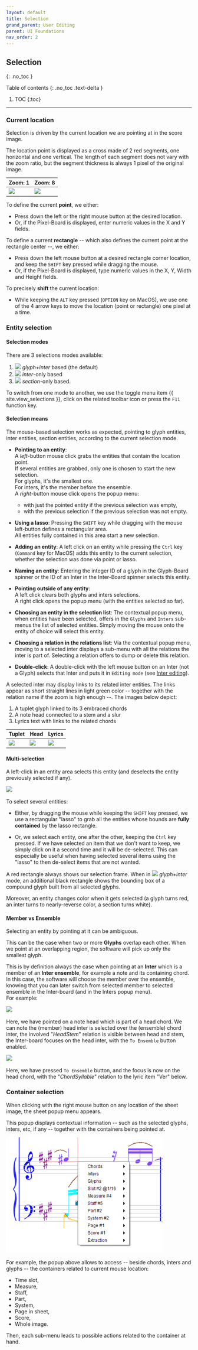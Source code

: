 ```yaml
---
layout: default
title: Selection
grand_parent: User Editing
parent: UI Foundations
nav_order: 2
---
```


## Selection
{: .no_toc }

Table of contents
{: .no_toc .text-delta }

1. TOC
{:toc}
---

### Current location
Selection is driven by the current location we are pointing at in the score image.

The location point is displayed as a cross made of 2 red segments, one horizontal and one vertical.
The length of each segment does not vary with the zoom ratio, but the segment thickness is always
1 pixel of the original image.

| Zoom: 1 | Zoom: 8|
| --- | --- |
|![](../assets/images/current_location.png)|![](../assets/images/current_location_z8.png)|

To define the current **point**, we either:
* Press down the left or the right mouse button at the desired location.
* Or, if the Pixel-Board is displayed, enter numeric values in the X and Y fields.

To define a current **rectangle** -- which also defines the current point at the rectangle center --,
we either:
* Press down the left mouse button at a desired rectangle corner location,
and keep the `SHIFT` key pressed while dragging the mouse.
* Or, if the Pixel-Board is displayed, type numeric values in the X, Y, Width and Height fields.

To precisely **shift** the current location:
* While keeping the `ALT` key pressed (`OPTION` key on MacOS), we use one of the 4 arrow keys
to move the location (point or rectangle) one pixel at a time.

### Entity selection

#### Selection modes

There are 3 selections modes available:
1. ![](../assets/images/font_bitmap.png) _glyph+inter_ based (the default)
2. ![](../assets/images/font_type.png) _inter_-only based
3. ![](../assets/images/kjumpingcube.png) _section_-only based.

To switch from one mode to another, we use the toggle menu item {{ site.view_selections }},
click on the related toolbar icon or press the `F11` function key.

#### Selection means

The mouse-based selection works as expected, pointing to glyph entities, inter entities,
section entities, according to the current selection mode.

*   **Pointing to an entity**:   
  A _left_-button mouse click grabs the entities that contain the
    location point.   
    If several entities are grabbed, only one is chosen to start the new selection.  
    For glyphs, it's the smallest one.  
    For inters, it's the member before the ensemble.  
  A _right_-button mouse click opens the popup menu:
    - with just the pointed entity if the previous selection was empty,  
    - with the previous selection if the previous selection was not empty.

*   **Using a lasso**: Pressing the `SHIFT` key while dragging with the mouse left-button defines a
  rectangular area.  
    All entities fully contained in this area start a new selection.

*   **Adding an entity**: A left click on an entity while pressing the `Ctrl` key (`Command` key for MacOS)
    adds this entity to the current selection, whether the selection was done via point or lasso.

*   **Naming an entity**: Entering the integer ID of a glyph in the Glyph-Board spinner or the ID
    of an Inter in the Inter-Board spinner selects this entity.

  - **Pointing outside of any entity**:   
A left click clears both glyphs and inters selections.  
A right click opens the popup menu (with the entities selected so far).

*   **Choosing an entity in the selection list**: The contextual popup menu, when entities have
    been selected, offers in the `Glyphs` and `Inters` sub-menus the list of selected entities.
    Simply moving the mouse onto the entity of choice will select this entity.

*   **Choosing a relation in the relations list**: Via the contextual popup menu, moving to a
    selected inter displays a sub-menu with all the relations the inter is part of.
    Selecting a relation offers to dump or delete this relation.

*   **Double-click**: A double-click with the left mouse button on an Inter (not a Glyph) selects that
   Inter and puts it in `Editing mode` (see [Inter editing](../ui_tools/edit_inter.md)).

A selected inter may display links to its related inter entities.
The links appear as short straight lines in light green color
-- together with the relation name if the zoom is high enough --.
The images below depict:

1. A tuplet glyph linked to its 3 embraced chords
2. A note head connected to a stem and a slur
3. Lyrics text with links to the related chords

| Tuplet | Head | Lyrics |
| --- | --- | --- |
| ![](../assets/images/link_tuplet.png) | ![](../assets/images/link_stem_slur.png) | ![](../assets/images/link_lyrics.png) |

#### Multi-selection

A left-click in an entity area selects this entity (and deselects the entity previously selected if any).

![](../assets/images/multi_select.png)

To select several entities:

* Either, by dragging the mouse while keeping the `SHIFT` key pressed, we use a rectangular "lasso"
to grab all the entities whose bounds are **fully contained** by the lasso rectangle.

* Or, we select each entity, one after the other, keeping the `Ctrl` key pressed.
If we have selected an item that we don't want to keep, we simply click on it a second time
and it will be de-selected.
This can especially be useful when having selected several items using the "lasso" to then
de-select items that are not wanted.

A red rectangle always shows our selection frame.
When in ![](../assets/images/font_bitmap.png) _glyph+inter_ mode, an additional black rectangle
shows the bounding box of a compound glyph built from all selected glyphs.

Moreover, an entity changes color when it gets selected (a glyph turns red, an inter turns to
nearly-reverse color, a section turns white).

#### Member vs Ensemble

Selecting an entity by pointing at it can be ambiguous.

This can be the case when two or more **Glyphs** overlap each other.
When we point at an overlapping region, the software will pick up only the smallest glyph.

This is by definition always the case when pointing at an **Inter** which is a member of an
**Inter ensemble**, for example a note and its containing chord.
In this case, the software will choose the member over the ensemble, knowing that you can later
switch from selected member to selected ensemble in the Inter-board
(and in the Inters popup menu).  
For example:

![](../assets/images/member_selected.png)

Here, we have pointed on a note head which is part of a head chord.
We can note the (member) head inter is selected over the (ensemble) chord inter, the involved "_HeadStem_"
relation is visible between head and stem, the Inter-board focuses on the head inter,
with the `To Ensemble` button enabled.

![](../assets/images/ensemble_selected.png)

Here, we have pressed `To Ensemble` button, and the focus is now on the head chord,
with the "_ChordSyllable_" relation to the lyric item "Ver" below.

### Container selection

When clicking with the right mouse button on any location of the sheet image, the sheet
popup menu appears.

This popup displays contextual information
-- such as the selected glyphs, inters, etc, if any --
together with the containers being pointed at.

![](../assets/images/containers_popup.png)

For example, the popup above allows to access -- beside chords, inters and glyphs --
the containers related to current mouse location:
* Time slot,
* Measure,
* Staff,
* Part,
* System,
* Page in sheet,
* Score,
* Whole image.

Then, each sub-menu leads to possible actions related to the container at hand.
